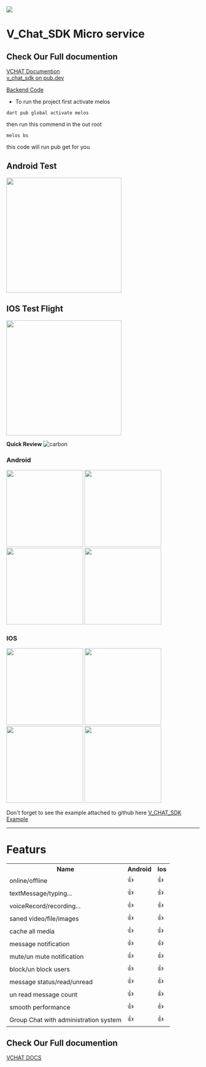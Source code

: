 <img src="https://user-images.githubusercontent.com/37384769/205896099-f91a6878-7d37-4ebb-8a84-986c2224854d.png" />

# V_Chat_SDK Micro service

## Check Our Full documention 
<a href="https://hatemragab.github.io/VChatSdk-Documentation/"> VCHAT Documention</a>  <br />
<a href="https://pub.dev/packages/v_chat_sdk"> v_chat_sdk on pub.dev</a>  <br />

<a href="https://hatemragab.github.io/VChatSdk-Documentation/docs/how_to_get_backend_code/how_to_get_backend_code"> Backend Code </a>  <br />


- To run the project first activate melos
```
dart pub global activate melos
```
then run this commend in the out root
```
melos bs
```
this code will run pub get for you


## Android Test

<a href="https://play.google.com/store/apps/details?id=com.vchatsdk.app"> <img src="https://user-images.githubusercontent.com/37384769/145644981-17ec8f75-be19-4cea-9322-52f1b31a15da.png" width ="300" /></a> <br />

## IOS Test Flight

<a href="https://testflight.apple.com/join/Bb2LLcKx"> <img src="https://user-images.githubusercontent.com/37384769/145644883-e914dd94-c797-4944-bb6d-fb4ec629c016.png" width ="300" /> </a> <br />



**Quick Review**
![carbon](https://user-images.githubusercontent.com/37384769/137525753-03155709-c903-4b4d-89bf-ee40e0525d63.png)

### Android <br />

<p float="left">
  <img src="https://user-images.githubusercontent.com/37384769/138588123-8919321f-132e-4913-9e81-6c0d6a915d8f.jpeg"   width ="200" /> 
  <img src="https://user-images.githubusercontent.com/37384769/138588161-836214c0-0d54-480a-8030-3679430656b5.jpeg"   width ="200" />
   <img src="https://user-images.githubusercontent.com/37384769/138588227-31de6adc-fb1e-49b5-baa0-5fe554d3e841.jpeg" width ="200"  /> 
  <img src="https://user-images.githubusercontent.com/37384769/138588252-5e7cfd5c-3955-48ca-b8d2-78352abb9d87.jpeg"   width ="200" />
</p>

 

### IOS <br />
<p float="left">
  <img src="https://user-images.githubusercontent.com/37384769/145550341-b155ce1b-ab0d-4cbe-b82f-cddf89e37638.PNG"   width ="200" /> 
  <img src="https://user-images.githubusercontent.com/37384769/145550352-e3185015-073e-4980-b3a3-37c669ca444e.PNG"   width ="200" />
  
   
  <img src="https://user-images.githubusercontent.com/37384769/145550367-52eda5d9-9d8f-4bc8-89a7-4373e1ab2d7f.PNG"   width ="200" /> 
  <img src="https://user-images.githubusercontent.com/37384769/145550323-73d75d9a-dabf-4301-be56-072c2603f359.PNG"   width ="200" /> 
</p>



Don't forget to see the example attached to github here <a href="https://github.com/hatemragab/v_chat_sdk/tree/master/example">V_CHAT_SDK Example</a>  <br />



---
# Featurs
<table>
  <tr>
    <th>Name</th>
    <th>Android</th>
    <th>Ios</th>
  </tr>

  <tr>
    <td>online/offline</td>
    <td>👍</td>
    <td>👍</td>
  </tr>

  <tr>
    <td>textMessage/typing...</td>
    <td>👍</td>
    <td>👍</td>
  </tr>


  <tr>
    <td>voiceRecord/recording...</td>
    <td>👍</td>
    <td>👍</td>
  </tr>


  <tr>
    <td>saned video/file/images</td>
    <td>👍</td>
    <td>👍</td>
  </tr>

  <tr>
    <td>cache all media</td>
    <td>👍</td>
    <td>👍</td>
  </tr>

  <tr>
    <td>message notification</td>
    <td>👍</td>
    <td>👍</td>
  </tr>


  <tr>
    <td>mute/un mute notification</td>
    <td>👍</td>
    <td>👍</td>
  </tr>

 <tr>
    <td>block/un block users</td>
    <td>👍</td>
    <td>👍</td>
  </tr>

 <tr>
    <td>message status/read/unread</td>
    <td>👍</td>
    <td>👍</td>
  </tr>
 </tr>
    <tr>
    <td>un read message count</td>
    <td>👍</td>
    <td>👍</td>
  </tr>
 <tr>
    <td>smooth performance</td>
    <td>👍</td>
    <td>👍</td>

 </tr>
    <tr>
    <td>Group Chat with administration system</td>
    <td>👍</td>
    <td>👍</td>
  </tr>
</table>


## Check Our Full documention 
<a href="https://hatemragab.github.io/VChatSdk-Documentation/"> VCHAT DOCS</a>  <br />